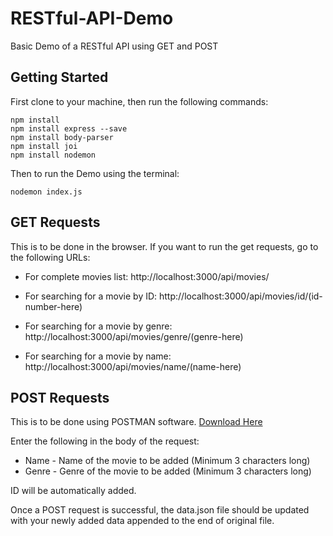# RESTful-API-Demo
Basic Demo of a RESTful API using GET and POST

## Getting Started

First clone to your machine, then run the following commands:

```
npm install
npm install express --save
npm install body-parser
npm install joi
npm install nodemon
```

Then to run the Demo using the terminal:

```
nodemon index.js
```
## GET Requests

This is to be done in the browser. If you want to run the get requests, go to the following URLs:

* For complete movies list:
http://localhost:3000/api/movies/

* For searching for a movie by ID:
http://localhost:3000/api/movies/id/(id-number-here)

* For searching for a movie by genre:
http://localhost:3000/api/movies/genre/(genre-here)

* For searching for a movie by name:
http://localhost:3000/api/movies/name/(name-here)

## POST Requests

This is to be done using POSTMAN software. [Download Here](https://www.getpostman.com/downloads)

Enter the following in the body of the request:

- Name - Name of the movie to be added (Minimum 3 characters long)
- Genre - Genre of the movie to be added (Minimum 3 characters long)

ID will be automatically added.

Once a POST request is successful, the data.json file should be updated with your newly added data appended to the end of original file.
